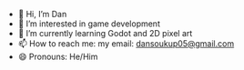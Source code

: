 - 👋 Hi, I’m Dan
- 👀 I’m interested in game development
- 🌱 I’m currently learning Godot and 2D pixel art
- 📫 How to reach me: my email: dansoukup05@gmail.com
- 😄 Pronouns: He/Him

<!---
MisterBaiter/MisterBaiter is a ✨ special ✨ repository because its `README.md` (this file) appears on your GitHub profile.
You can click the Preview link to take a look at your changes.
--->
